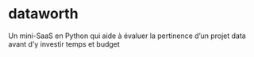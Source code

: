 # dataworth
Un mini-SaaS en Python qui aide à évaluer la pertinence d’un projet data avant d’y investir temps et budget
